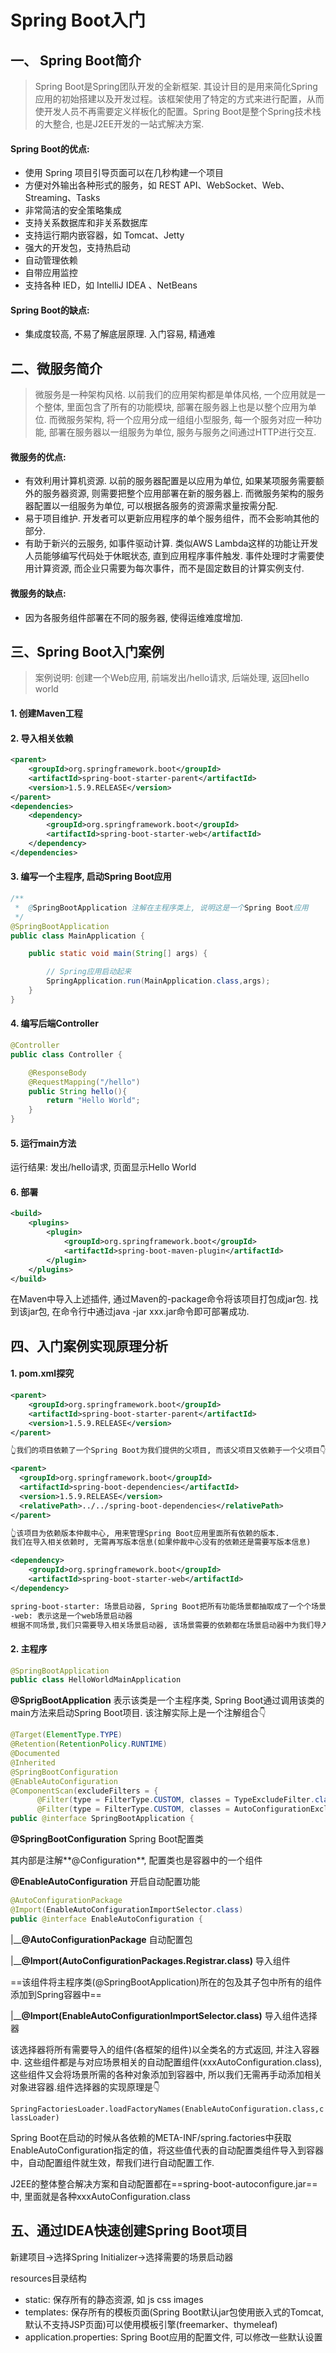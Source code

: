 # Spring Boot入门

## 一、 Spring Boot简介

> Spring Boot是Spring团队开发的全新框架. 其设计目的是用来简化Spring应用的初始搭建以及开发过程。该框架使用了特定的方式来进行配置，从而使开发人员不再需要定义样板化的配置。Spring Boot是整个Spring技术栈的大整合, 也是J2EE开发的一站式解决方案.

#### Spring Boot的优点:

+ 使用 Spring 项目引导页面可以在几秒构建一个项目
+ 方便对外输出各种形式的服务，如 REST API、WebSocket、Web、Streaming、Tasks
+ 非常简洁的安全策略集成
+ 支持关系数据库和非关系数据库
+ 支持运行期内嵌容器，如 Tomcat、Jetty
+ 强大的开发包，支持热启动
+ 自动管理依赖
+ 自带应用监控
+ 支持各种 IED，如 IntelliJ IDEA 、NetBeans

#### Spring Boot的缺点:

+ 集成度较高, 不易了解底层原理. 入门容易, 精通难



## 二、微服务简介

> 微服务是一种架构风格. 以前我们的应用架构都是单体风格, 一个应用就是一个整体, 里面包含了所有的功能模块, 部署在服务器上也是以整个应用为单位. 而微服务架构, 将一个应用分成一组组小型服务, 每一个服务对应一种功能, 部署在服务器以一组服务为单位, 服务与服务之间通过HTTP进行交互.

#### 微服务的优点:

+ 有效利用计算机资源. 以前的服务器配置是以应用为单位, 如果某项服务需要额外的服务器资源, 则需要把整个应用部署在新的服务器上. 而微服务架构的服务器配置以一组服务为单位, 可以根据各服务的资源需求量按需分配.
+ 易于项目维护. 开发者可以更新应用程序的单个服务组件，而不会影响其他的部分.
+ 有助于新兴的云服务, 如事件驱动计算. 类似AWS Lambda这样的功能让开发人员能够编写代码处于休眠状态, 直到应用程序事件触发. 事件处理时才需要使用计算资源, 而企业只需要为每次事件，而不是固定数目的计算实例支付.

#### 微服务的缺点:

+ 因为各服务组件部署在不同的服务器, 使得运维难度增加.



## 三、Spring Boot入门案例

> 案例说明: 创建一个Web应用, 前端发出/hello请求, 后端处理, 返回hello world

#### 1. 创建Maven工程

#### 2. 导入相关依赖

````xml
<parent>
	<groupId>org.springframework.boot</groupId>
	<artifactId>spring-boot-starter-parent</artifactId>
	<version>1.5.9.RELEASE</version>
</parent>
<dependencies>
	<dependency>
		<groupId>org.springframework.boot</groupId>
		<artifactId>spring-boot-starter-web</artifactId>
	</dependency>
</dependencies>
````

#### 3. 编写一个主程序, 启动Spring Boot应用

```java
/**
 *  @SpringBootApplication 注解在主程序类上, 说明这是一个Spring Boot应用
 */
@SpringBootApplication
public class MainApplication {

    public static void main(String[] args) {

        // Spring应用启动起来
        SpringApplication.run(MainApplication.class,args);
    }
}
```

#### 4. 编写后端Controller

````java
@Controller
public class Controller {

    @ResponseBody
    @RequestMapping("/hello")
    public String hello(){
        return "Hello World";
    }
}
````

#### 5. 运行main方法

运行结果: 发出/hello请求, 页面显示Hello World

#### 6. 部署

````xml
<build>
	<plugins>
		<plugin>
			<groupId>org.springframework.boot</groupId>
			<artifactId>spring-boot-maven-plugin</artifactId>
		</plugin>
	</plugins>
</build>
````

在Maven中导入上述插件, 通过Maven的-package命令将该项目打包成jar包. 找到该jar包, 在命令行中通过java -jar xxx.jar命令即可部署成功.



## 四、入门案例实现原理分析

#### 1. pom.xml探究

````xml
<parent>
    <groupId>org.springframework.boot</groupId>
    <artifactId>spring-boot-starter-parent</artifactId>
    <version>1.5.9.RELEASE</version>
</parent>

👆我们的项目依赖了一个Spring Boot为我们提供的父项目, 而该父项目又依赖于一个父项目👇

<parent>
  <groupId>org.springframework.boot</groupId>
  <artifactId>spring-boot-dependencies</artifactId>
  <version>1.5.9.RELEASE</version>
  <relativePath>../../spring-boot-dependencies</relativePath>
</parent>

👆该项目为依赖版本仲裁中心, 用来管理Spring Boot应用里面所有依赖的版本.
我们在导入相关依赖时, 无需再写版本信息(如果仲裁中心没有的依赖还是需要写版本信息)
````

````xml
<dependency>
    <groupId>org.springframework.boot</groupId>
    <artifactId>spring-boot-starter-web</artifactId>
</dependency>

spring-boot-starter: 场景启动器, Spring Boot把所有功能场景都抽取成了一个个场景启动器
-web: 表示这是一个web场景启动器
根据不同场景,我们只需要导入相关场景启动器, 该场景需要的依赖都在场景启动器中为我们导入了, 我们不需要自己再去导入相关依赖
````

#### 2. 主程序

````java
@SpringBootApplication
public class HelloWorldMainApplication
````

**@SprigBootApplication** 表示该类是一个主程序类, Spring Boot通过调用该类的main方法来启动Spring Boot项目. 该注解实际上是一个注解组合👇

````java
@Target(ElementType.TYPE)
@Retention(RetentionPolicy.RUNTIME)
@Documented
@Inherited
@SpringBootConfiguration
@EnableAutoConfiguration
@ComponentScan(excludeFilters = {
      @Filter(type = FilterType.CUSTOM, classes = TypeExcludeFilter.class),
      @Filter(type = FilterType.CUSTOM, classes = AutoConfigurationExcludeFilter.class) })
public @interface SpringBootApplication {
````

**@SpringBootConfiguration** Spring Boot配置类

其内部是注解**@Configuration**, 配置类也是容器中的一个组件



**@EnableAutoConfiguration** 开启自动配置功能

````java
@AutoConfigurationPackage
@Import(EnableAutoConfigurationImportSelector.class)
public @interface EnableAutoConfiguration {
````

|__**@AutoConfigurationPackage** 自动配置包

​		|__**@Import(AutoConfigurationPackages.Registrar.class)** 导入组件

==该组件将主程序类(@SpringBootApplication)所在的包及其子包中所有的组件添加到Spring容器中==

|__**@Import(EnableAutoConfigurationImportSelector.class)** 导入组件选择器

该选择器将所有需要导入的组件(各框架的组件)以全类名的方式返回, 并注入容器中. 这些组件都是与对应场景相关的自动配置组件(xxxAutoConfiguration.class), 这些组件又会将场景所需的各种对象添加到容器中, 所以我们无需再手动添加相关对象进容器.组件选择器的实现原理是👇

`SpringFactoriesLoader.loadFactoryNames(EnableAutoConfiguration.class,classLoader)`

Spring Boot在启动的时候从各依赖的META-INF/spring.factories中获取EnableAutoConfiguration指定的值，将这些值代表的自动配置类组件导入到容器中，自动配置组件就生效，帮我们进行自动配置工作.

J2EE的整体整合解决方案和自动配置都在==spring-boot-autoconfigure.jar==中, 里面就是各种xxxAutoConfiguration.class



## 五、通过IDEA快速创建Spring Boot项目

新建项目->选择Spring Initializer->选择需要的场景启动器

resources目录结构

+ static: 保存所有的静态资源, 如 js css  images
+ templates: 保存所有的模板页面(Spring Boot默认jar包使用嵌入式的Tomcat, 默认不支持JSP页面)可以使用模板引擎(freemarker、thymeleaf)
+ application.properties: Spring Boot应用的配置文件, 可以修改一些默认设置

